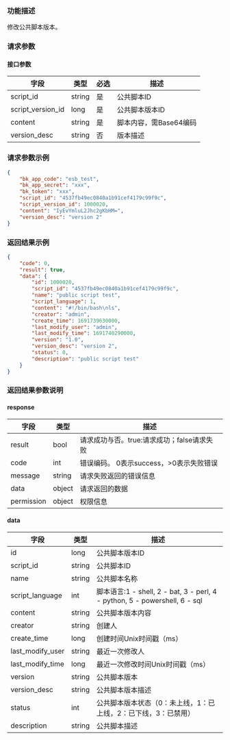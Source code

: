 ### 功能描述

修改公共脚本版本。

### 请求参数

#### 接口参数

| 字段              | 类型   | 必选 | 描述                   |
| ----------------- | ------ | ---- | ---------------------- |
| script_id         | string | 是   | 公共脚本ID             |
| script_version_id | long   | 是   | 公共脚本版本ID         |
| content           | string | 是   | 脚本内容，需Base64编码 |
| version_desc      | string | 否   | 版本描述               |


### 请求参数示例

```json
{
    "bk_app_code": "esb_test",
    "bk_app_secret": "xxx",
    "bk_token": "xxx",
    "script_id": "4537fb49ec0840a1b91cef4179c99f9c",
    "script_version_id": 1000020,
    "content": "IyEvYmluL2Jhc2gKbHM=",
    "version_desc": "version 2"
}
```

### 返回结果示例

```json
{
    "code": 0,
    "result": true,
    "data": {
        "id": 1000020,
        "script_id": "4537fb49ec0840a1b91cef4179c99f9c",
        "name": "public script test",
        "script_language": 1,
        "content": "#!/bin/bash\nls",
        "creator": "admin",
        "create_time": 1691739630000,
        "last_modify_user": "admin",
        "last_modify_time": 1691740290000,
        "version": "1.0",
        "version_desc": "version 2",
        "status": 0,
        "description": "public script test"
	}
}
```

### 返回结果参数说明

#### response

| 字段       | 类型   | 描述                                       |
| ---------- | ------ | ------------------------------------------ |
| result     | bool   | 请求成功与否。true:请求成功；false请求失败 |
| code       | int    | 错误编码。 0表示success，>0表示失败错误    |
| message    | string | 请求失败返回的错误信息                     |
| data       | object | 请求返回的数据                             |
| permission | object | 权限信息                                   |

#### data

| 字段              | 类型   | 描述                                                         |
| ----------------- | ------ | ------------------------------------------------------------ |
| id | long   | 公共脚本版本ID                                               |
| script_id         | string | 公共脚本ID                                                   |
| name              | string | 公共脚本名称                                                 |
| script_language   | int    | 脚本语言:1 - shell, 2 - bat, 3 - perl, 4 - python, 5 - powershell, 6 - sql |
| content           | string | 公共脚本版本内容                                             |
| creator           | string | 创建人                                                       |
| create_time       | long   | 创建时间Unix时间戳（ms）                                     |
| last_modify_user  | string | 最近一次修改人                                               |
| last_modify_time  | long   | 最近一次修改时间Unix时间戳（ms）                             |
| version           | string | 公共脚本版本                                                 |
| version_desc      | string | 公共脚本版本描述                                             |
| status            | int    | 公共脚本版本状态（0：未上线，1：已上线，2：已下线，3：已禁用） |
| description       | string | 公共脚本描述                                                 |

